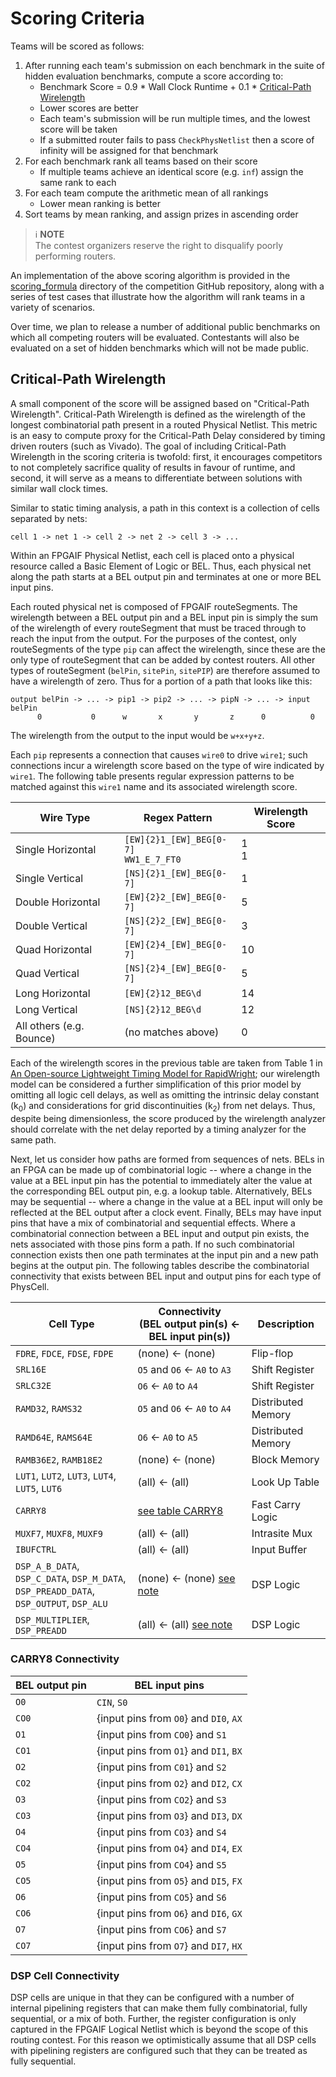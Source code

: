 # Scoring Criteria
Teams will be scored as follows:

1. After running each team's submission on each benchmark in the suite of
   hidden evaluation benchmarks, compute a score according to:
   - Benchmark Score = 0.9 * Wall Clock Runtime + 0.1 * [Critical-Path Wirelength](#critical-path-wirelength)
   - Lower scores are better
   - Each team's submission will be run multiple times, and the lowest score
     will be taken
   - If a submitted router fails to pass `CheckPhysNetlist` then a score of infinity will be assigned for that benchmark
2. For each benchmark rank all teams based on their score
   - If multiple teams achieve an identical score (e.g. `inf`) assign the same rank to each
3. For each team compute the arithmetic mean of all rankings
   - Lower mean ranking is better
4. Sort teams by mean ranking, and assign prizes in ascending order

> ℹ️ **NOTE**  
> The contest organizers reserve the right to disqualify poorly performing routers.

An implementation of the above scoring algorithm is provided in the
[scoring_formula](https://github.com/Xilinx/fpga24_routing_contest/tree/master/scoring_formula)
directory of the competition GitHub repository, along with a series of test
cases that illustrate how the algorithm will rank teams in a variety of
scenarios.

Over time, we plan to release a number of additional public benchmarks on which
all competing routers will be evaluated. Contestants will also be evaluated on
a set of hidden benchmarks which will not be made public.

## Critical-Path Wirelength

A small component of the score will be assigned based on
"Critical-Path Wirelength". Critical-Path Wirelength is defined as the
wirelength of the longest combinatorial path present in a routed Physical
Netlist. This metric is an easy to compute proxy for the Critical-Path Delay
considered by timing driven routers (such as Vivado). The goal of including
Critical-Path Wirelength in the scoring criteria is twofold: first, it
encourages competitors to not completely sacrifice quality of results in favour
of runtime, and second, it will serve as a means to differentiate between
solutions with similar wall clock times.

Similar to static timing analysis, a path in this context is a collection of
cells separated by nets:
```
cell 1 -> net 1 -> cell 2 -> net 2 -> cell 3 -> ...
```
Within an FPGAIF Physical Netlist, each cell is placed onto a physical resource
called a Basic Element of Logic or BEL. Thus, each physical net along the path
starts at a BEL output pin and terminates at one or more BEL input pins.

Each routed physical net is composed of FPGAIF routeSegments. The wirelength
between a BEL output pin and a BEL input pin is simply the sum of the
wirelength of every routeSegment that must be traced through to reach the input
from the output.
For the purposes of the contest, only routeSegments of the type `pip` can
affect the wirelength, since these are the only type of routeSegment that can
be added by contest routers. All other types of routeSegment (`belPin`,
`sitePin`, `sitePIP`) are therefore assumed to have a wirelength of zero.
Thus for a portion of a path that looks like this:
```
output belPin -> ... -> pip1 -> pip2 -> ... -> pipN -> ... -> input belPin
      0           0      w       x       y       z      0          0
```
The wirelength from the output to the input would be `w+x+y+z`.

Each `pip` represents a connection that causes `wire0` to drive `wire1`;
such connections incur a wirelength score based on the type of wire indicated
by `wire1`. The following table presents regular expression patterns to be
matched against this `wire1` name and its associated wirelength score.

| Wire Type         | Regex Pattern           | Wirelength Score |
|-------------------|-------------------------|------------------|
| Single Horizontal |`[EW]{2}1_[EW]_BEG[0-7]`<br>`WW1_E_7_FT0` |1<br>1|
| Single Vertical   |`[NS]{2}1_[EW]_BEG[0-7]` |                 1|
| Double Horizontal |`[EW]{2}2_[EW]_BEG[0-7]` |                 5|
| Double Vertical   |`[NS]{2}2_[EW]_BEG[0-7]` |                 3|
| Quad Horizontal   |`[EW]{2}4_[EW]_BEG[0-7]` |                10|
| Quad Vertical     |`[NS]{2}4_[EW]_BEG[0-7]` |                 5|
| Long Horizontal   |`[EW]{2}12_BEG\d`        |                14|
| Long Vertical     |`[NS]{2}12_BEG\d`        |                12|
| All others (e.g. Bounce) | (no matches above) |               0|

Each of the wirelength scores in the previous table are taken from Table 1 in
[An Open-source Lightweight Timing Model for RapidWright](https://www.rapidwright.io/docs/_downloads/6610b931d8a2e053e69a499d3923077f/FPT19-TimingModel.pdf);
our wirelength model can be considered a further simplification of this prior model
by omitting all logic cell delays, as well as omitting the intrinsic delay constant (k<sub>0</sub>)
and considerations for grid discontinuities (k<sub>2</sub>) from net delays.
Thus, despite being dimensionless, the score produced by the wirelength
analyzer should correlate with the net delay reported by a timing analyzer for
the same path.

Next, let us consider how paths are formed from sequences of nets. BELs in an
FPGA can be made up of combinatorial logic -- where a change in the value at a
BEL input pin has the potential to immediately alter the value at the
corresponding BEL output pin, e.g. a lookup table. Alternatively, BELs may be
sequential -- where a change in the value at a BEL input will only be reflected
at the BEL output after a clock event. Finally,  BELs may have input pins that
have a mix of combinatorial and sequential effects. Where a combinatorial
connection between a BEL input and output pin exists, the nets associated with
those pins form a path. If no such combinatorial connection exists then one
path terminates at the input pin and a new path begins at the output pin. The
following tables describe the combinatorial connectivity that exists between
BEL input and output pins for each type of PhysCell.

| Cell Type                                                                                | Connectivity <br> (BEL output pin(s) <- BEL input pin(s)) | Description |
|------------------------------------------------------------------------------------------|-------------------------------|--------------------|
|`FDRE`, `FDCE`, `FDSE`, `FDPE`                                                            | (none) <- (none)              | Flip-flop          |
|`SRL16E`                                                                                  | `O5` and `O6` <- `A0` to `A3` | Shift Register     |
|`SRLC32E`                                                                                 | `O6` <- `A0` to `A4`          | Shift Register     |
|`RAMD32`, `RAMS32`                                                                        | `O5` and `O6` <- `A0` to `A4` | Distributed Memory |
|`RAMD64E`, `RAMS64E`                                                                      | `O6` <- `A0` to `A5`          | Distributed Memory |
|`RAMB36E2`, `RAMB18E2`                                                                    | (none) <- (none)              | Block Memory       |
|`LUT1`, `LUT2`, `LUT3`, `LUT4`, `LUT5`, `LUT6`                                            | (all) <- (all)                | Look Up Table      |
|`CARRY8`                                                                                  | [see table CARRY8](#carry8-connectivity) | Fast Carry Logic |
|`MUXF7`, `MUXF8`, `MUXF9`                                                                 | (all) <- (all)                | Intrasite Mux      |
|`IBUFCTRL`                                                                                | (all) <- (all)                | Input Buffer       |
|`DSP_A_B_DATA`, `DSP_C_DATA`, `DSP_M_DATA`,<br>`DSP_PREADD_DATA`, `DSP_OUTPUT`, `DSP_ALU` | (none) <- (none) [see note](#dsp-cell-connectivity) | DSP Logic |
|`DSP_MULTIPLIER`, `DSP_PREADD`                                                            | (all) <- (all) [see note](#dsp-cell-connectivity) | DSP Logic |

### CARRY8 Connectivity
| BEL output pin | BEL input pins                     |
|------------|----------------------------------------|
| `O0`       | `CIN`, `S0`                            |
|`CO0`       | {input pins from `O0`} and `DI0`, `AX` |
| `O1`       | {input pins from `CO0`} and `S1`       |
| `CO1`      | {input pins from `O1`} and `DI1`, `BX` |
| `O2`       | {input pins from `C01`} and `S2`       |
| `CO2`      | {input pins from `O2`} and `DI2`, `CX` |
| `O3`       | {input pins from `CO2`} and `S3`       |
| `CO3`      | {input pins from `O3`} and `DI3`, `DX` |
| `O4`       | {input pins from `CO3`} and `S4`       |
| `CO4`      | {input pins from `O4`} and `DI4`, `EX` |
| `O5`       | {input pins from `CO4`} and `S5`       |
| `CO5`      | {input pins from `O5`} and `DI5`, `FX` |
| `O6`       | {input pins from `CO5`} and `S6`       |
| `CO6`      | {input pins from `O6`} and `DI6`, `GX` |
| `O7`       | {input pins from `CO6`} and `S7`       |
| `CO7`      | {input pins from `O7`} and `DI7`, `HX` |

### DSP Cell Connectivity
DSP cells are unique in that they can be configured with a number of internal
pipelining registers that can make them fully combinatorial, fully sequential,
or a mix of both. Further, the register configuration is only captured in the
FPGAIF Logical Netlist which is beyond the scope of this routing contest. For
this reason we optimistically assume that all DSP cells with pipelining
registers are configured such that they can be treated as fully sequential.

